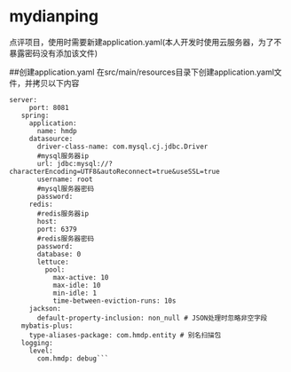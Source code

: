 # mydianping
点评项目，使用时需要新建application.yaml(本人开发时使用云服务器，为了不暴露密码没有添加该文件)

##创建application.yaml
在src/main/resources目录下创建application.yaml文件，并拷贝以下内容
```
server:
     port: 8081
   spring:
     application:
       name: hmdp
     datasource:
       driver-class-name: com.mysql.cj.jdbc.Driver
       #mysql服务器ip
       url: jdbc:mysql://?characterEncoding=UTF8&autoReconnect=true&useSSL=true
       username: root
       #mysql服务器密码
       password: 
     redis:
       #redis服务器ip
       host: 
       port: 6379
       #redis服务器密码
       password: 
       database: 0
       lettuce:
         pool:
           max-active: 10
           max-idle: 10
           min-idle: 1
           time-between-eviction-runs: 10s
     jackson:
       default-property-inclusion: non_null # JSON处理时忽略非空字段
   mybatis-plus:
     type-aliases-package: com.hmdp.entity # 别名扫描包
   logging:
     level:
       com.hmdp: debug```